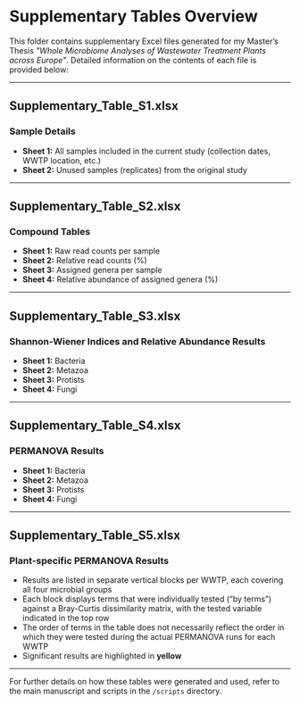 # Supplementary Tables Overview

This folder contains supplementary Excel files generated for my Master’s Thesis *"Whole Microbiome Analyses of Wastewater Treatment Plants 
across Europe"*. Detailed information on the contents of each file is provided below:

---

## Supplementary_Table_S1.xlsx
### Sample Details
- **Sheet 1:** All samples included in the current study (collection dates, WWTP location, etc.)  
- **Sheet 2:** Unused samples (replicates) from the original study

---

## Supplementary_Table_S2.xlsx
### Compound Tables
- **Sheet 1:** Raw read counts per sample  
- **Sheet 2:** Relative read counts (%)  
- **Sheet 3:** Assigned genera per sample  
- **Sheet 4:** Relative abundance of assigned genera (%)

---

## Supplementary_Table_S3.xlsx
### Shannon-Wiener Indices and Relative Abundance Results
- **Sheet 1:** Bacteria  
- **Sheet 2:** Metazoa  
- **Sheet 3:** Protists  
- **Sheet 4:** Fungi

---

## Supplementary_Table_S4.xlsx 
### PERMANOVA Results 
- **Sheet 1:** Bacteria  
- **Sheet 2:** Metazoa  
- **Sheet 3:** Protists  
- **Sheet 4:** Fungi

---

## Supplementary_Table_S5.xlsx
### Plant-specific PERMANOVA Results  
- Results are listed in separate vertical blocks per WWTP, each covering all four microbial groups
- Each block displays terms that were individually tested (“by terms”) against a Bray-Curtis dissimilarity matrix, with the tested variable indicated in the top    row
- The order of terms in the table does not necessarily reflect the order in which they were tested during the actual PERMANOVA runs for each WWTP
- Significant results are highlighted in **yellow**

---

For further details on how these tables were generated and used, refer to the main manuscript and scripts in the `/scripts` directory.
